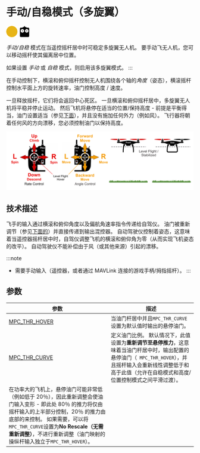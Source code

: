 # 手动/自稳模式（多旋翼）

[<img src="../../assets/site/difficulty_medium.png" title="中等飞行难度" width="30px" />](../getting_started/flight_modes.md#key_difficulty)&nbsp;[<img src="../../assets/site/remote_control.svg" title="需要手动或遥控控制" width="30px" />](../getting_started/flight_modes.md#key_manual)&nbsp;

*手动/自稳* 模式在当遥控摇杆居中时可稳定多旋翼无人机。 要手动飞无人机，您可以移动摇杆使其偏离居中位置。

如果设置 *手动* 或 *自稳* 模式，则启用该多旋翼模式。
:::

在手动控制下，横滚和俯仰摇杆控制无人机围绕各个轴的*角度*（姿态），横滚摇杆控制水平面上方的旋转速率，油门控制高度 / 速度。

一旦释放摇杆，它们将会返回中心死区。 一旦横滚和俯仰摇杆居中，多旋翼无人机将平稳并停止运动。 然后飞机将悬停在适当的位置/保持高度 - 前提是平衡得当，油门设置适当（参见[下面](#params)），并且没有施加任何外力（例如风）。 飞行器将朝着任何风的方向漂移，您必须控制油门以保持高度。

![MC Manual Flight](../../assets/flight_modes/manual_stabilized_MC.png)

## 技术描述

飞手的输入通过横滚和俯仰角度以及偏航角速率指令传递给自驾仪。 油门被重新调节（参见[下面的](#params)）并直接传递到输出混控器。 自动驾驶仪控制着姿态，这意味着当遥控器摇杆居中时，自驾仪调整飞机的横滚和俯仰角为零（从而实现飞机姿态的改平）。 自动驾驶仪不能补偿由于风（或其他来源）引起的漂移。

:::note

* 需要手动输入（遥控器，或者通过 MAVLink 连接的游戏手柄/拇指摇杆）。
:::

<span id="params"></span>

## 参数

| 参数                                                                                                  | 描述                                                                                                                                                                                                                                                                                                             |
| --------------------------------------------------------------------------------------------------- | -------------------------------------------------------------------------------------------------------------------------------------------------------------------------------------------------------------------------------------------------------------------------------------------------------------- |
| <span id="MPC_THR_HOVER"></span>[MPC_THR_HOVER](../advanced_config/parameter_reference.md#MPC_THR_HOVER) | 当油门杆居中并且` MPC_THR_CURVE `设置为默认值时输出的悬停油门。                                                                                                                                                                                                                                                                       |
| <span id="MPC_THR_CURVE"></span>[MPC_THR_CURVE](../advanced_config/parameter_reference.md#MPC_THR_CURVE) | 定义油门比例。 默认情况下，此值设置为**重新调节至悬停推力**，这意味着当油门杆居中时，输出配置的悬停油门（` MPC_THR_HOVER`），并且摇杆输入会重新线性调整低于和高于此值（允许在自稳模式和高度/位置控制模式之间平滑过渡）。   
在功率大的飞机上，悬停油门可能非常低（例如低于 20％），因此重新调整会使油门输入变形 - 即此处 80％ 的推力将仅由摇杆输入的上半部分控制，20％ 的推力由底部的来控制。 如果需要，可以将` MPC_THR_CURVE `设置为**No Rescale（无需重新调整）**，不进行重新调整（油门映射的操纵杆输入独立于` MPC_THR_HOVER `）。 |